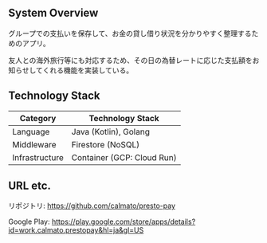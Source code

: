 ## System Overview

グループでの支払いを保存して、お金の貸し借り状況を分かりやすく整理するためのアプリ。  

友人との海外旅行等にも対応するため、その日の為替レートに応じた支払額をお知らせしてくれる機能を実装している。

## Technology Stack

| Category       | Technology Stack                              |
| -------------- | --------------------------------------------- |
| Language       | Java (Kotlin), Golang|
| Middleware     | Firestore (NoSQL)                                        |
| Infrastructure | Container (GCP: Cloud Run)   |

## URL etc.

リポジトリ: https://github.com/calmato/presto-pay

Google Play: https://play.google.com/store/apps/details?id=work.calmato.prestopay&hl=ja&gl=US
